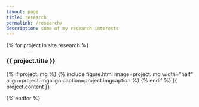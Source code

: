 ```yaml
---
layout: page
title: research
permalink: /research/
description: some of my research interests
---
```


<!-- Under construction -->

{% for project in site.research %}

<div class="section">
	<h3>{{ project.title }}</h3>
	{% if project.img %}
		{% include figure.html image=project.img  width="half" align=project.imgalign caption=project.imgcaption  %}
	{% endif %}
	{{ project.content }}
</div>

{% endfor %}
